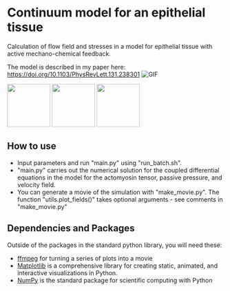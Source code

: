 # Continuum model for an epithelial tissue
Calculation of flow field and stresses in a model for epithelial tissue with active mechano-chemical feedback. 

The model is described in my paper here: https://doi.org/10.1103/PhysRevLett.131.238301 
![GIF](https://github.com/aondoyima/mechano-chemical-model/blob/main/mov_oscstate_6x6.gif)
<p float="left">
  <img src="https://github.com/aondoyima/mechano-chemical-model/blob/main/mov_oscstate_gmdotxx.gif" width="100" />
  <img src="https://github.com/aondoyima/mechano-chemical-model/blob/main/mov_oscstate_gmdotxx.gif" width="100" /> 
  <img src="https://github.com/aondoyima/mechano-chemical-model/blob/main/mov_oscstate_gmdotxx.gif" width="100" />
</p>

## How to use
- Input parameters and run "main.py" using "run_batch.sh". 
- "main.py" carries out the numerical solution for the coupled differential equations in the model for the actomyosin tensor, passive pressure, and velocity field.
- You can generate a movie of the simulation with "make_movie.py". The function "utils.plot_fields()" takes optional arguments - see comments in "make_movie.py"

## Dependencies and Packages
Outside of the packages in the standard python library, you will need these:
- [ffmpeg](https://ffmpeg.org/) for turning a series of plots into a movie
- [Matplotlib](https://matplotlib.org/) is a comprehensive library for creating static, animated, and interactive visualizations in Python.
- [NumPy](https://numpy.org/) is the standard package for scientific computing with Python
